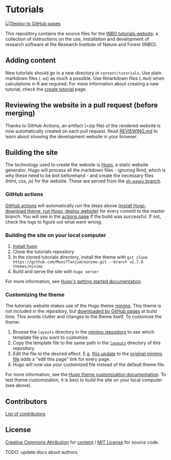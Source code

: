 
# Tutorials

[![Deploy to GitHub pages](https://github.com/inbo/tutorials/actions/workflows/deploy-gh-pages.yml/badge.svg?branch=master&event=push)](https://github.com/inbo/tutorials/actions/workflows/deploy-gh-pages.yml)

This repository contains the source files for the [INBO tutorials website](https://inbo.github.io/tutorials/): a collection of instructions on the use, installation and development of research software at the Research Institute of Nature and Forest (INBO).

## Adding content

New tutorials should go in a new directory in `content/tutorials`. Use plain markdown files (`.md`) as much a possible. Use Rmarkdown files (`.Rmd`) when calculations in R are required. For more information about creating a new tutorial, check the [create tutorial](https://inbo.github.io/tutorials/create_tutorial/) page.

## Reviewing the website in a pull request (before merging)

Thanks to GitHub Actions, an artifact (=zip file) of the rendered website is now automatically created on each pull request.
Read [REVIEWING.md](.github/workflows/REVIEWING.md) to learn about showing the development website in your browser.

## Building the site

The technology used to create the website is [Hugo](https://gohugo.io/), a static website generator. Hugo will process all the markdown files - ignoring Rmd, which is why these need to be knit beforehand - and create the necessary files (html, css, js) for the website. These are served from the [`gh-pages` branch](https://github.com/inbo/tutorials/tree/gh-pages).

### GitHub actions

[GitHub actions](https://github.com/features/actions) will automatically run the steps above ([install Hugo, download theme, run Hugo, deploy website](.github/workflows/deploy-gh-pages.yml)) for every commit to the master branch. You will see in the [actions page](https://github.com/inbo/tutorials/actions/workflows/deploy-gh-pages.yml) if the build was successful. If not, check the logs to figure out what went wrong.

### Building the site on your local computer

1. [Install hugo](https://gohugo.io/getting-started/installing/)
2. Clone the tutorials repository
3. In the cloned tutorials directory, install the theme with `git clone https://github.com/MunifTanjim/minimo.git --branch v2.7.0 themes/minimo`
4. Build and serve the site with `hugo server`

For more information, see [Hugo's getting started documentation](https://gohugo.io/getting-started/usage/).

### Customizing the theme

The tutorials website makes use of the Hugo theme [minimo](https://themes.gohugo.io/minimo/). This theme is not included in the repository, but [downloaded by GitHub pages](https://github.com/inbo/tutorials/blob/262f305ef66fd4fc46ef7b2a9dce36cd2ad3e0d9/.github/workflows/deploy-gh-pages.yml#L18-L23) at build time. This avoids clutter and changes to the theme itself. To customize the theme:

1. Browse the `layouts` directory in the [minimo repository](https://github.com/MunifTanjim/minimo/tree/master/layouts) to see which template file you want to customize
2. Copy the template file to the same path in the [`layouts`](layouts/) directory of this repository
3. Edit the file to the desired effect. E.g. [this update](https://github.com/inbo/tutorials/blob/b122758ef8d98977e51335bf227a2cf8c1f6bbd7/layouts/partials/entry/meta.html#L15-L16) to the [original minimo file](https://github.com/MunifTanjim/minimo/blob/4436676dd44c767faaa4fa85f8a24527ce61ba81/layouts/partials/entry/meta.html#L15) adds a "edit this page" link for every page.
4. Hugo will now use your customized file instead of the default theme file.

For more information, see the [Hugo theme customization documentation](https://gohugo.io/getting-started/quick-start/#step-6-customize-the-theme). To test theme customization, it is best to build the site on your local computer (see above).

## Contributors

[List of contributors](https://github.com/inbo/tutorials/graphs/contributors)

## License

[Creative Commons Attribution](https://creativecommons.org/licenses/by/4.0/) for [content](content) / [MIT License](https://github.com/inbo/tutorials/blob/master/LICENSE) for source code.



TODO: update docs about authors